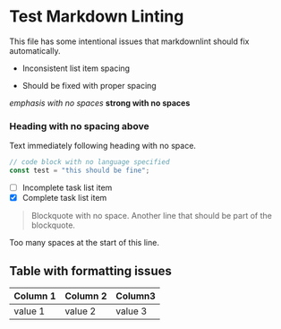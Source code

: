 # Test Markdown Linting

This file has some intentional issues that markdownlint should fix automatically.

- Inconsistent list item spacing

- Should be fixed with proper spacing

*emphasis with no spaces*
**strong with no spaces**

### Heading with no spacing above

Text immediately following heading with no space.

```js
// code block with no language specified
const test = "this should be fine";
```

- [ ] Incomplete task list item
- [x] Complete task list item

> Blockquote with no space.
Another line that should be part of the blockquote.

   Too many spaces at the start of this line.

## Table with formatting issues

|  Column 1 |Column 2| Column3|
|--|--|--|
|value 1|  value 2|value 3 |
